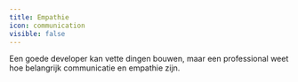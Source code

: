 ```yaml
---
title: Empathie
icon: communication
visible: false
---
```


Een goede developer kan vette dingen bouwen, maar een professional weet hoe belangrijk communicatie en empathie zijn.